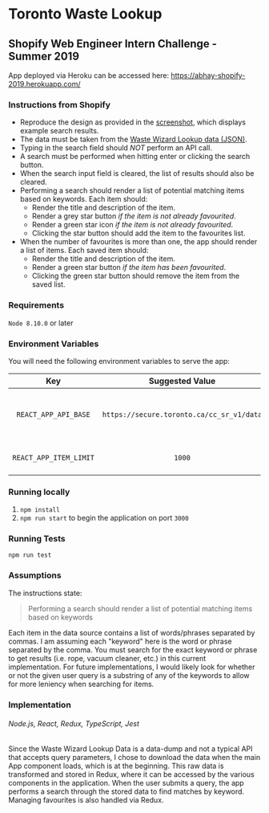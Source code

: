 # Toronto Waste Lookup
## Shopify Web Engineer Intern Challenge - Summer 2019

App deployed via Heroku can be accessed here: https://abhay-shopify-2019.herokuapp.com/

### Instructions from Shopify
- Reproduce the design as provided in the [screenshot](http://cdn.shopify.com/static/web-eng-challenge-summer-2019/design.png), which displays example search results.
- The data must be taken from the [Waste Wizard Lookup data (JSON)](https://www.toronto.ca/city-government/data-research-maps/open-data/open-data-catalogue/#5ed40494-a290-7807-d5da-09ab6a56fca2).
- Typing in the search field should *NOT* perform an API call.
- A search must be performed when hitting enter or clicking the search button.
- When the search input field is cleared, the list of results should also be cleared. 
- Performing a search should render a list of potential matching items based on keywords. Each item should:
   - Render the title and description of the item.
   - Render a grey star button *if the item is not already favourited*.
   - Render a green star icon *if the item is not already favourited*.
   - Clicking the star button should add the item to the favourites list.
- When the number of favourites is more than one, the app should render a list of items. Each saved item should:
   - Render the title and description of the item.
   - Render a green star button *if the item has been favourited*.
   - Clicking the green star button should remove the item from the saved list.

### Requirements
`Node 8.10.0` or later

### Environment Variables
You will need the following environment variables to serve the app:

|           Key          |              Suggested Value              |             Description             |
|:----------------------:|:-----------------------------------------:|:-----------------------------------:|
| `REACT_APP_API_BASE`   | `https://secure.toronto.ca/cc_sr_v1/data` | The Waste Wizard Lookup Data source |
| `REACT_APP_ITEM_LIMIT` | `1000`                                    | Item limit for data source          |


### Running locally
1. `npm install`
2. `npm run start` to begin the application on port `3000`

### Running Tests
`npm run test`

### Assumptions
The instructions state:
> Performing a search should render a list of potential matching items based on keywords

Each item in the data source contains a list of words/phrases separated by commas. I am assuming each "keyword" here is the word or phrase separated by the comma. You must search for the exact keyword or phrase to get results (i.e. rope, vacuum cleaner, etc.) in this current implementation. For future implementations, I would likely look for whether or not the given user query is a substring of any of the keywords to allow for more leniency when searching for items.

### Implementation
###### Node.js, React, Redux, TypeScript, Jest

Since the Waste Wizard Lookup Data is a data-dump and not a typical API that accepts query parameters, I chose to download the data when the main App component loads, which is at the beginning. This raw data is transformed and stored in Redux, where it can be accessed by the various components in the application. When the user submits a query, the app performs a search through the stored data to find matches by keyword. Managing favourites is also handled via Redux.
